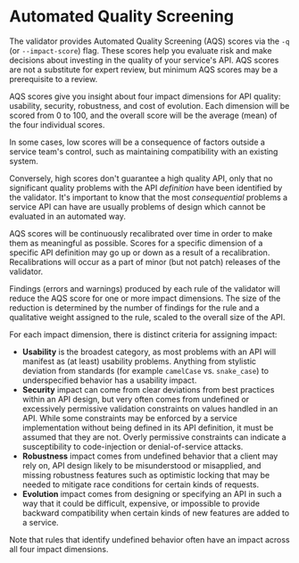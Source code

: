 # Automated Quality Screening

The validator provides Automated Quality Screening (AQS) scores via the `-q` (or
`--impact-score`) flag. These scores help you evaluate risk and make decisions about investing in
the quality of your service's API. AQS scores are not a substitute for expert review, but minimum
AQS scores may be a prerequisite to a review.

AQS scores give you insight about four impact dimensions for API quality: usability, security,
robustness, and cost of evolution. Each dimension will be scored from 0 to 100, and the overall
score will be the average (mean) of the four individual scores.

In some cases, low scores will be a consequence of factors outside a service team's control, such
as maintaining compatibility with an existing system.

Conversely, high scores don't guarantee a high quality API, only that no significant quality
problems with the API _definition_ have been identified by the validator. It's important to know
that the most _consequential_ problems a service API can have are usually problems of design which
cannot be evaluated in an automated way.

AQS scores will be continuously recalibrated over time in order to make them as meaningful as
possible. Scores for a specific dimension of a specific API definition may go up or down as a result
of a recalibration. Recalibrations will occur as a part of minor (but not patch) releases of the
validator.

Findings (errors and warnings) produced by each rule of the validator will reduce the AQS score for
one or more impact dimensions. The size of the reduction is determined by the number of findings for
the rule and a qualitative weight assigned to the rule, scaled to the overall size of the API.

For each impact dimension, there is distinct criteria for assigning impact:

- **Usability** is the broadest category, as most problems with an API will manifest as (at least)
  usability problems. Anything from stylistic deviation from standards (for example `camelCase` vs.
  `snake_case`) to underspecified behavior has a usability impact.
- **Security** impact can come from clear deviations from best practices within an API design, but
  very often comes from undefined or excessively permissive validation constraints on values handled
  in an API. While some constraints may be enforced by a service implementation without being
  defined in its API definition, it must be assumed that they are not. Overly permissive constraints
  can indicate a susceptibility to code-injection or denial-of-service attacks.
- **Robustness** impact comes from undefined behavior that a client may rely on, API design likely
  to be misunderstood or misapplied, and missing robustness features such as optimistic locking that
  may be needed to mitigate race conditions for certain kinds of requests.
- **Evolution** impact comes from designing or specifying an API in such a way that it could be
  difficult, expensive, or impossible to provide backward compatibility when certain kinds of new
  features are added to a service.

Note that rules that identify undefined behavior often have an impact across all four impact
dimensions.

